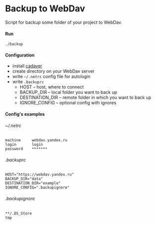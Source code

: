 # Backup to WebDav
Script for backup some folder of your project to WebDav.

#### Run
``./backup``

#### Configuration
  * install [cadaver](http://www.webdav.org/cadaver/)
  * create directory on your WebDav server
  * write `~/.netrc` config file for autologin
  * write `.backuprc`
  	* HOST – host, where to connect
  	* BACKUP_DIR – local folder you want to back up
  	* DESTINATION_DIR – remote folder in which you want to back up
  	* IGNORE_CONFIG – optional config with ignores

#### Config's examples	

###### ~/.netrc
```
machine     webdav.yandex.ru
login       login
password    *******

```

###### .backuprc
```
HOST="https://webdav.yandex.ru"
BACKUP_DIR="data"
DESTINATION_DIR="example"
IGNORE_CONFIG=".backupignore"

```

###### .backupignore
```
**/.DS_Store
tmp
```
